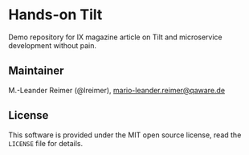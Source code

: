 # Hands-on Tilt

Demo repository for IX magazine article on Tilt and microservice development without pain. 

## Maintainer

M.-Leander Reimer (@lreimer), <mario-leander.reimer@qaware.de>

## License

This software is provided under the MIT open source license, read the `LICENSE`
file for details.